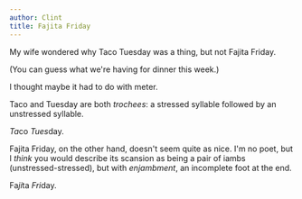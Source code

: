 ```yaml
---
author: Clint
title: Fajita Friday
---
```


My wife wondered why Taco Tuesday was a thing, but not Fajita Friday.

(You can guess what we're having for dinner this week.)

I thought maybe it had to do with meter.

Taco and Tuesday are both *trochees*: a stressed syllable followed by an unstressed syllable.

*Ta*co *Tues*day.

Fajita Friday, on the other hand, doesn't seem quite as nice. I'm no poet, but I *think* you would
describe its scansion as being a pair of iambs (unstressed-stressed), but with *enjambment*, an
incomplete foot at the end. 

Fa*ji*ta *Fri*day.
